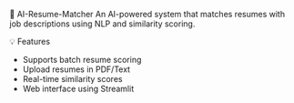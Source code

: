 🧠 AI-Resume-Matcher
An AI-powered system that matches resumes with job descriptions using NLP and similarity scoring.

💡 Features
- Supports batch resume scoring
- Upload resumes in PDF/Text
- Real-time similarity scores
- Web interface using Streamlit
